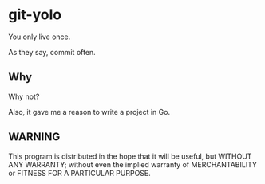 # git-yolo

You only live once.

As they say, commit often.

## Why

Why not?

Also, it gave me a reason to write a project in Go.

## WARNING

This program is distributed in the hope that it will be useful,
but WITHOUT ANY WARRANTY; without even the implied warranty of
MERCHANTABILITY or FITNESS FOR A PARTICULAR PURPOSE.

